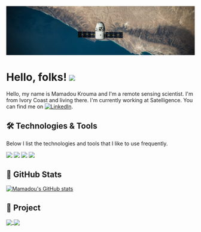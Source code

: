 <!-- ### Hi there 👋 -->
<img src="https://raw.githubusercontent.com/MKrouma/MKrouma/master/spacex2.jpeg" width="900px">

# Hello, folks! <img src="https://raw.githubusercontent.com/MartinHeinz/MartinHeinz/master/wave.gif" width="30px">
Hello, my name is Mamadou Krouma and I'm a remote sensing scientist. I'm from Ivory Coast and living there. I'm currently working at Satelligence. You can find me on [![LinkedIn][2.2]][2].

<!-- Icons -->
[2.2]: https://raw.githubusercontent.com/MartinHeinz/MartinHeinz/master/linkedin-3-16.png (LinkedIn icon without padding)
<!-- Links to your social media accounts -->
[2]: https://www.linkedin.com/in/mamadoukrouma


## 🛠 Technologies & Tools
Below I list the technologies and tools that I like to use frequently.

<!-- OS -->
![](https://img.shields.io/badge/OS-Mac,Linux,Windows-informational?style=flat&logo=OS&logoColor=white&color=2bbc8a)
![](https://img.shields.io/badge/Geospatial-GDAL,Geopandas,Rasterio,Xarray-informational?style=flat&logo=OS&logoColor=white&color=2bbc8a)
![](https://img.shields.io/badge/ML-Sklearn,MLFlow,Flask,Heroku-informational?style=flat&logo=OS&logoColor=white&color=2bbc8a)
![](https://img.shields.io/badge/BestPratices-VersionControl,DataVC,CI,UnitTest,VirtualEnv-informational?style=flat&logo=OS&logoColor=white&color=2bbc8a)


## 🌱 GitHub Stats
[![Mamadou's GitHub stats](https://github-readme-stats.vercel.app/api?username=MKrouma&hide_border=true)](https://github.com/Mkrouma/github-readme-stats)


## 🔭 Project 
<a href="https://github.com/MKrouma/CHAR01-OH">
  <img align="center" src="https://github-readme-stats.vercel.app/api/pin/?username=MKrouma&repo=CHAR01-OH" />
</a>
<a href="https://github.com/MKrouma/Jedha_ML_PROD">
  <img align="center" src="https://github-readme-stats.vercel.app/api/pin/?username=MKrouma&repo=Jedha_ML_PROD" />
</a>


<!-- ![Mamadou's GitHub stats](https://github-readme-stats.vercel.app/api?username=MKrouma&theme=vue-dark&hide=contribs,prs) -->


<!-- 
<img align="center" src="https://github-readme-stats.vercel.app/api/top-langs/?username=Mkrouma&theme=vue-dark&hide=Python&theme=onedark" />

<a href="https://github.com/MKrouma/MKrouma">
  <img align="center" src="https://github-readme-stats.vercel.app/api/top-langs/?username=MKrouma&hide=Python&title_color=ffffff&text_color=c9cacc&icon_color=2bbc8a&bg_color=1d1f21&langs_count=1" />
</a> -->

<!--
**MKrouma/MKrouma** is a ✨ _special_ ✨ repository because its `README.md` (this file) appears on your GitHub profile.

Here are some ideas to get you started:

- 🔭 I’m currently working on ...
- 🌱 I’m currently learning ...
- 👯 I’m looking to collaborate on ...
- 🤔 I’m looking for help with ...
- 💬 Ask me about ...
- 📫 How to reach me: ...
- 😄 Pronouns: ...
- ⚡ Fun fact: ...
-->
